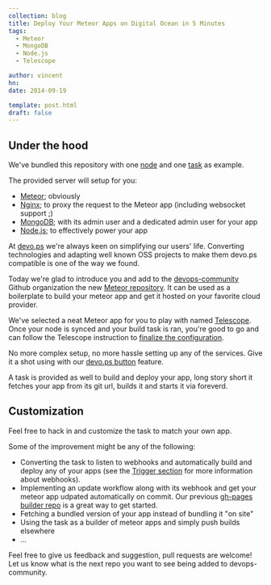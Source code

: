 ```yaml
---
collection: blog
title: Deploy Your Meteor Apps on Digital Ocean in 5 Minutes
tags:
  - Meteor
  - MongoDB
  - Node.js
  - Telescope

author: vincent
hn:
date: 2014-09-19

template: post.html
draft: false
---
```


## Under the hood

We've bundled this repository with one [node](http://docs.devo.ps/manual/nodes/) and one [task](http://docs.devo.ps/manual/tasks/) as example.

The provided server will setup for you:
- [Meteor](http://docs.devo.ps/services/meteor/); obviously 
- [Nginx](http://docs.devo.ps/services/nginx/); to proxy the request to the Meteor app (including websocket support ;)
- [MongoDB](http://docs.devo.ps/services/mongodb/); with its admin user and a dedicated admin user for your app
- [Node.js](http://docs.devo.ps/services/nodejs/); to effectively power your app


At [devo.ps](http://devo.ps) we're always keen on simplifying our users' life. Converting technologies and adapting well known OSS projects to make them devo.ps compatible is one of the way we found.

Today we're glad to introduce you and add to the [devops-community](https://github.com/devops-community) Github organization the new [Meteor repository](https://github.com/devops-community/meteor). It can be used as a boilerplate to build your meteor app and get it hosted on your favorite cloud provider.

We've selected a neat Meteor app for you to play with named [Telescope](http://telesc.pe). Once your node is synced and your build task is ran, you're good to go and can follow the Telescope instruction to [finalize the configuration](http://www.telesc.pe/docs/configuring-telescope/).

No more complex setup, no more hassle setting up any of the services. Give it a shot using with our [devo.ps button](http://devo.ps/blog/one-click-deploy-of-your-infrastructure/) feature.




A task is provided as well to build and deploy your app, long story short it fetches your app from its git url, builds it and starts it via foreverd.

## Customization

Feel free to hack in and customize the task to match your own app. 

Some of the improvement might be any of the following:
- Converting the task to listen to webhooks and automatically build and deploy any of your apps (see the [Trigger section](http://docs.devo.ps/manual/tasks/#triggers) for more information about webhooks).
- Implementing an update workflow along with its webhook and get your meteor app udpated automatically on commit. Our previous [gh-pages builder repo](/blog/metalsmith-on-github-pages) is a great way to get started.
- Fetching a bundled version of your app instead of bundling it "on site"
- Using the task as a builder of meteor apps and simply push builds elsewhere
- ...

Feel free to give us feedback and suggestion, pull requests are welcome! Let us know what is the next repo you want to see being added to devops-community.

